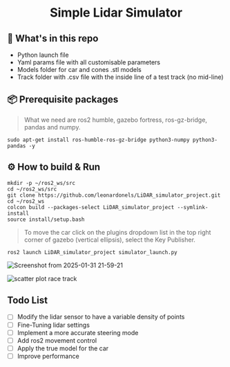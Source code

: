 <div align="center">
    <h1>Simple Lidar Simulator</h1>
</div>

## :open_file_folder: What's in this repo

* Python launch file
* Yaml params file with all customisable parameters
* Models folder for car and cones .stl models
* Track folder with .csv file with the inside line of a test track (no mid-line)

## :package: Prerequisite packages
> What we need are ros2 humble, gazebo fortress, ros-gz-bridge, pandas and numpy.

```commandline
sudo apt-get install ros-humble-ros-gz-bridge python3-numpy python3-pandas -y
```
## :gear: How to build & Run
```commandline
mkdir -p ~/ros2_ws/src
cd ~/ros2_ws/src
git clone https://github.com/leonardonels/LiDAR_simulator_project.git
cd ~/ros2_ws
colcon build --packages-select LiDAR_simulator_project --symlink-install
source install/setup.bash
```
> To move the car click on the plugins dropdown list in the top right corner of gazebo (vertical ellipsis), select the Key Publisher.
```commandline
ros2 launch LiDAR_simulator_project simulator_launch.py
```
![Screenshot from 2025-01-31 21-59-21](https://github.com/user-attachments/assets/343c7e04-40dd-4dab-8bff-37520b708268)

![scatter plot race track](https://github.com/user-attachments/assets/1a83dcf5-76ab-4309-8b8f-71cec086830f)

## Todo List
- [ ] Modify the lidar sensor to have a variable density of points
- [ ] Fine-Tuning lidar settings
- [ ] Implement a more accurate steering mode
- [ ] Add ros2 movement control
- [ ] Apply the true model for the car
- [ ] Improve performance
